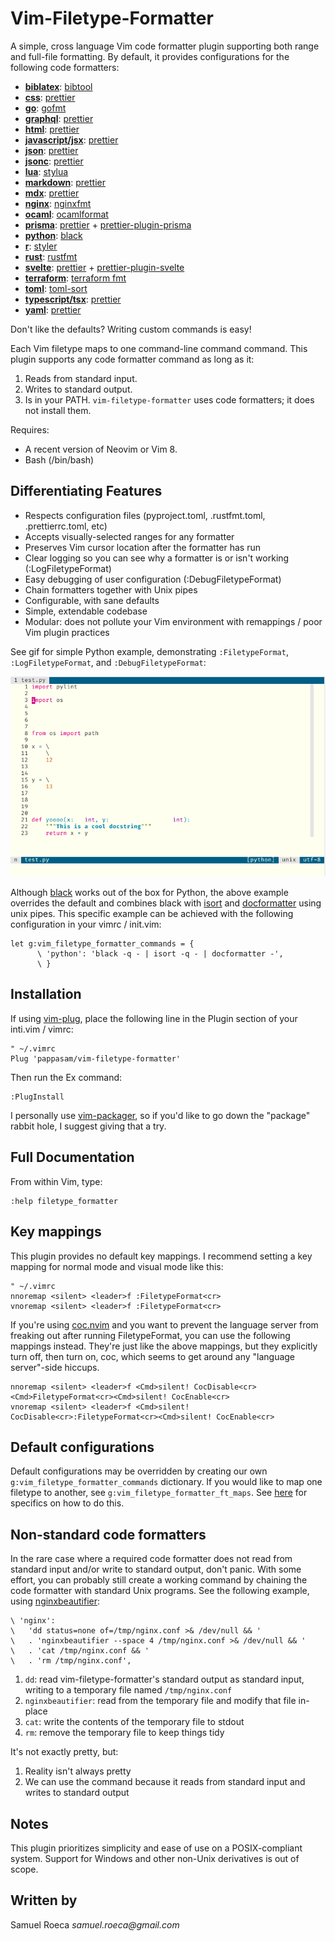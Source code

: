 # Vim-Filetype-Formatter

A simple, cross language Vim code formatter plugin supporting both range and full-file formatting. By default, it provides configurations for the following code formatters:

- [**biblatex**](http://www.bibtex.org/): [bibtool](https://ctan.org/pkg/bibtool)
- [**css**](https://developer.mozilla.org/en-US/docs/Web/CSS): [prettier](https://prettier.io/)
- [**go**](https://golang.org/): [gofmt](https://golang.org/cmd/gofmt/)
- [**graphql**](https://developer.mozilla.org/en-US/docs/Web/HTML): [prettier](https://prettier.io/)
- [**html**](https://developer.mozilla.org/en-US/docs/Web/HTML): [prettier](https://prettier.io/)
- [**javascript/jsx**](https://developer.mozilla.org/en-US/docs/Web/JavaScript): [prettier](https://prettier.io/)
- [**json**](https://json.org/): [prettier](https://prettier.io/)
- [**jsonc**](https://komkom.github.io/): [prettier](https://prettier.io/)
- [**lua**](https://www.lua.org/): [stylua](https://github.com/JohnnyMorganz/StyLua)
- [**markdown**](https://en.wikipedia.org/wiki/Markdown): [prettier](https://prettier.io/)
- [**mdx**](https://mdxjs.com/): [prettier](https://prettier.io/)
- [**nginx**](https://www.nginx.com/resources/wiki/start/topics/examples/full/): [nginxfmt](https://github.com/slomkowski/nginx-config-formatter)
- [**ocaml**](https://ocaml.org/): [ocamlformat](https://github.com/ocaml-ppx/ocamlformat)
- [**prisma**](https://www.prisma.io/): [prettier](https://prettier.io/) + [prettier-plugin-prisma](https://github.com/umidbekk/prettier-plugin-prisma)
- [**python**](https://www.python.org/): [black](https://github.com/python/black)
- [**r**](https://www.r-project.org/): [styler](https://github.com/r-lib/styler)
- [**rust**](https://www.rust-lang.org/): [rustfmt](https://github.com/rust-lang/rustfmt)
- [**svelte**](https://svelte.dev/): [prettier](https://prettier.io/) + [prettier-plugin-svelte](https://github.com/UnwrittenFun/prettier-plugin-svelte)
- [**terraform**](https://www.terraform.io/): [terraform fmt](https://www.terraform.io/docs/commands/fmt.html)
- [**toml**](https://github.com/toml-lang/toml): [toml-sort](https://github.com/pappasam/toml-sort)
- [**typescript/tsx**](https://www.typescriptlang.org/): [prettier](https://prettier.io/)
- [**yaml**](https://yaml.org/): [prettier](https://prettier.io/)

Don't like the defaults? Writing custom commands is easy!

Each Vim filetype maps to one command-line command command. This plugin supports any code formatter command as long as it:

1. Reads from standard input.
2. Writes to standard output.
3. Is in your PATH. `vim-filetype-formatter` uses code formatters; it does not install them.

Requires:

- A recent version of Neovim or Vim 8.
- Bash (/bin/bash)

## Differentiating Features

- Respects configuration files (pyproject.toml, .rustfmt.toml, .prettierrc.toml, etc)
- Accepts visually-selected ranges for any formatter
- Preserves Vim cursor location after the formatter has run
- Clear logging so you can see why a formatter is or isn't working (:LogFiletypeFormat)
- Easy debugging of user configuration (:DebugFiletypeFormat)
- Chain formatters together with Unix pipes
- Configurable, with sane defaults
- Simple, extendable codebase
- Modular: does not pollute your Vim environment with remappings / poor Vim plugin practices

See gif for simple Python example, demonstrating `:FiletypeFormat`, `:LogFiletypeFormat`, and `:DebugFiletypeFormat`:

![interactive-demo](./img/vim-filetype-formatter-walkthrough.gif)

Although [black](https://github.com/psf/black) works out of the box for Python, the above example overrides the default and combines black with [isort](https://github.com/PyCQA/isort) and [docformatter](https://github.com/myint/docformatter) using unix pipes. This specific example can be achieved with the following configuration in your vimrc / init.vim:

```vim
let g:vim_filetype_formatter_commands = {
      \ 'python': 'black -q - | isort -q - | docformatter -',
      \ }
```

## Installation

If using [vim-plug](https://github.com/junegunn/vim-plug), place the following line in the Plugin section of your inti.vim / vimrc:

```vim
" ~/.vimrc
Plug 'pappasam/vim-filetype-formatter'
```

Then run the Ex command:

```vim
:PlugInstall
```

I personally use [vim-packager](https://github.com/kristijanhusak/vim-packager), so if you'd like to go down the "package" rabbit hole, I suggest giving that a try.

## Full Documentation

From within Vim, type:

```vim
:help filetype_formatter
```

## Key mappings

This plugin provides no default key mappings. I recommend setting a key mapping for normal mode and visual mode like this:

```vim
" ~/.vimrc
nnoremap <silent> <leader>f :FiletypeFormat<cr>
vnoremap <silent> <leader>f :FiletypeFormat<cr>
```

If you're using [coc.nvim](https://github.com/neoclide/coc.nvim) and you want to prevent the language server from freaking out after running FiletypeFormat, you can use the following mappings instead. They're just like the above mappings, but they explicitly turn off, then turn on, coc, which seems to get around any "language server"-side hiccups.

```vim
nnoremap <silent> <leader>f <Cmd>silent! CocDisable<cr><Cmd>FiletypeFormat<cr><Cmd>silent! CocEnable<cr>
vnoremap <silent> <leader>f <Cmd>silent! CocDisable<cr>:FiletypeFormat<cr><Cmd>silent! CocEnable<cr>
```

## Default configurations

Default configurations may be overridden by creating our own `g:vim_filetype_formatter_commands` dictionary. If you would like to map one filetype to another, see `g:vim_filetype_formatter_ft_maps`. See [here](./doc/filetype_formatter.txt) for specifics on how to do this.

## Non-standard code formatters

In the rare case where a required code formatter does not read from standard input and/or write to standard output, don't panic. With some effort, you can probably still create a working command by chaining the code formatter with standard Unix programs. See the following example, using [nginxbeautifier](https://github.com/vasilevich/nginxbeautifier):

```vim
\ 'nginx':
\   'dd status=none of=/tmp/nginx.conf >& /dev/null && '
\   . 'nginxbeautifier --space 4 /tmp/nginx.conf >& /dev/null && '
\   . 'cat /tmp/nginx.conf && '
\   . 'rm /tmp/nginx.conf',
```

1. `dd`: read vim-filetype-formatter's standard output as standard input, writing to a temporary file named `/tmp/nginx.conf`
2. `nginxbeautifier`: read from the temporary file and modify that file in-place
3. `cat`: write the contents of the temporary file to stdout
4. `rm`: remove the temporary file to keep things tidy

It's not exactly pretty, but:

1. Reality isn't always pretty
2. We can use the command because it reads from standard input and writes to standard output

## Notes

This plugin prioritizes simplicity and ease of use on a POSIX-compliant system. Support for Windows and other non-Unix derivatives is out of scope.

## Written by

Samuel Roeca _samuel.roeca@gmail.com_
